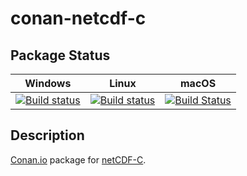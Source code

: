 # conan-netcdf-c

## Package Status

| Windows | Linux | macOS |
|:-------:|:-----:|:-----:|
|[![Build status](https://ci.appveyor.com/api/projects/status/9by1ts09m5axuwri/branch/testing%2F4.7.4?svg=true)](https://ci.appveyor.com/project/SpaceIm/conan-netcdf-c)|[![Build status](https://github.com/SpaceIm/conan-netcdf-c/workflows/.github/workflows/conan.yml/badge.svg?branch=testing%2F4.7.4)](https://github.com/SpaceIm/conan-netcdf-c/actions?query=branch%3Atesting%2F4.7.4)|[![Build Status](https://travis-ci.com/SpaceIm/conan-netcdf-c.svg?branch=testing%2F4.7.4)](https://travis-ci.com/SpaceIm/conan-netcdf-c)|

## Description

[Conan.io](https://conan.io) package for [netCDF-C](https://github.com/Unidata/netcdf-c).
